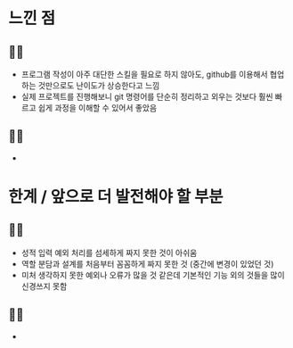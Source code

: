 # 느낀 점
## 👩‍💻
- 프로그램 작성이 아주 대단한 스킬을 필요로 하지 않아도, github를 이용해서 협업하는 것만으로도 난이도가 상승한다고 느낌
- 실제 프로젝트를 진행해보니 git 명령어를 단순히 정리하고 외우는 것보다 훨씬 빠르고 쉽게 과정을 이해할 수 있어서 좋았음

## 🧑‍💻
- 

# 한계 / 앞으로 더 발전해야 할 부분
## 👩‍💻
- 성적 입력 예외 처리를 섬세하게 짜지 못한 것이 아쉬움
- 역할 분담과 설계를 처음부터 꼼꼼하게 짜지 못한 것 (중간에 변경이 있었던 것)
- 미처 생각하지 못한 예외나 오류가 많을 것 같은데 기본적인 기능 외의 것들을 많이 신경쓰지 못함

## 🧑‍💻
- 